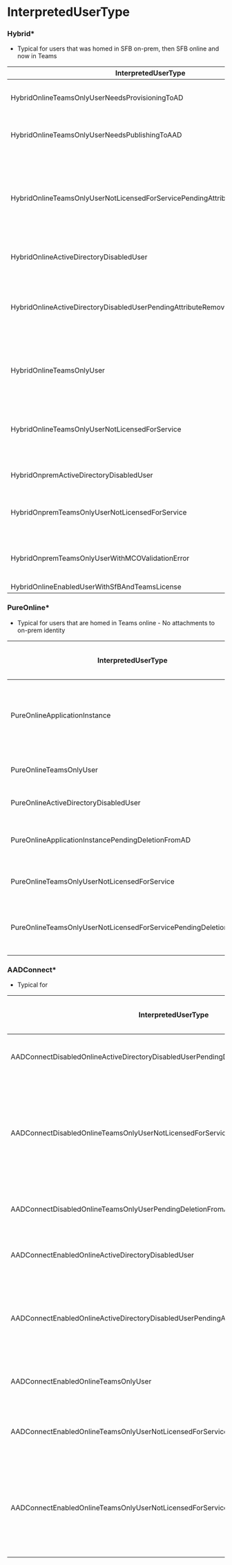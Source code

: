 # InterpretedUserType


### Hybrid* 
- Typical for users that was homed in SFB on-prem, then SFB online and now in Teams 


| InterpretedUserType | Description | Solution / What you should/can do | 
| ------------------- | ----------- | --------------------------------- | 
| HybridOnlineTeamsOnlyUserNeedsProvisioningToAD	| Changes are made and needs to be synced	| You should wait for the AAD sync, and then do at Get-CsOnlineUser to check the UserType again to see if anything needs to be done | 
| HybridOnlineTeamsOnlyUserNeedsPublishingToAAD | Changes are made and needs to be synced | You should wait for the AAD sync, and then do at Get-CsOnlineUser to check the UserType again to see if anything needs to be done | 
| HybridOnlineTeamsOnlyUserNotLicensedForServicePendingAttributeRemovalFromAD | The user don’t have a licens for MS Teams and there might be some old SFB attributes in on-prem AD that’s needs to be cleared	 | First step would be to assign a licens to the user (E3 & E5 fx.) and then wait for licens to check effect, check back on the user a little latter (10 min.'ish) The user status should change to "HybridOnlineTeamsOnlyUser" if not then do a Get-CsOnlineUser and check UserType for a new status - As mentioned you might need to remove old SFB attributes. Look for attributes with msRTCSIP-* |
| HybridOnlineActiveDirectoryDisabledUser	| The user is disable in on-prem AD | Enable the user in on-prem AD and then do a sync to AAD	 |
| HybridOnlineActiveDirectoryDisabledUserPendingAttributeRemovalFromAD | The user is disable in on-prem AD and there is a issue with the old SFB attributes | Assign a licens (E3 & E5 fx), but only if the user has OnPremLineURI and RegistrarPool is set and OnPremLineURIMauallySet to false. Otherwise to might need to enable the user first, then remove all old SFB attributes and let the user get "AADConnectEnabledOnlineTeamsOnlyUser" status and then assign a phone number |
| HybridOnlineTeamsOnlyUser | User comes from SFB online and is in Hybridmode beacause of that | You don’t need to to anything - Only if you wish to change the user to "AADConnectEnabledOnlineTeamsOnlyUser" then you need to clean up the old SFB attributtes in on-prem AAD |
| HybridOnlineTeamsOnlyUserNotLicensedForService | User does not have a vaild licens to use Teams | Assign a licens (E3 & E5 fx), but only if the user has OnPremLineURI and RegistrarPool is set and OnPremLineURIMauallySet to false. Otherwise to might need to enable the user first, then remove all old SFB attributes and let the user get "AADConnectEnabled" status |
| HybridOnpremActiveDirectoryDisabledUser | User is disable in on-prem AD | Enable the user in on-prem AD and then do a sync to AAD |
| HybridOnpremTeamsOnlyUserNotLicensedForService | User is disable in on-prem AD and does not have a licens | Enable the user in on-prem AD and then do a sync to AAD and Assign a licens (E3 & E5 fx) |
| HybridOnpremTeamsOnlyUserWithMCOValidationError | User has an error realted to MCOValidation attribute | "Run Get-CsOnlineUser "Username" | select-object MCOValidationError | Format-List" to determined what is wrong |
| HybridOnlineEnabledUserWithSfBAndTeamsLicense | | |

### PureOnline* 
- Typical for users that are homed in Teams online - No attachments to on-prem identity


| InterpretedUserType | Description | Solution / What you should/can do | 
| ------------------- | ----------- | --------------------------------- | 
| PureOnlineApplicationInstance | This is an Teams applications (AA & CQ) | The 'SA' is ready to be processed, you can assigne a phonenumber and added to a AA or CQ |
| PureOnlineTeamsOnlyUser | User is homed in the cloud | Nothing, the user is ready for what you wish |
| PureOnlineActiveDirectoryDisabledUser | User is disabled | Enable the user in Azure AD |
| PureOnlineApplicationInstancePendingDeletionFromAD | Deleted user | This is a deleted application - Chose another user |
| PureOnlineTeamsOnlyUserNotLicensedForService | User needs a licens | Assign a Teams licens to the user (E3 or E5 fx.) |
| PureOnlineTeamsOnlyUserNotLicensedForServicePendingDeletionFromAD | User needs a licens and is a process of being deleted | If licens is assigned, the user could be ready for Teams direct routing |

### AADConnect*
- Typical for 

| InterpretedUserType | Description | Solution / What you should/can do | 
| ------------------- | ----------- | --------------------------------- | 
| AADConnectDisabledOnlineActiveDirectoryDisabledUserPendingDeletionFromAD | User might be deleted in AAD | Enable user in AD and sync the user to AAD | 
| AADConnectDisabledOnlineTeamsOnlyUserNotLicensedForServicePendingDeletionFromAD | User might be deleted in AAD | Enable user in AD and sync the user to AAD and then Assign a Teams licens to the user (E3 or E5 fx.) |
| AADConnectDisabledOnlineTeamsOnlyUserPendingDeletionFromAD | User might be deleted in AAD | Enable user in AD and sync the user to AAD |
| AADConnectEnabledOnlineActiveDirectoryDisabledUser | | Enable user in AD and sync the user to AAD | 
| AADConnectEnabledOnlineActiveDirectoryDisabledUserPendingAttributeRemovalFromAD | Enable the user in on-prem AD, then sync to AAD  | You may need to remove old SFB attribtues in AD staring with msRTCSIP-* |
| AADConnectEnabledOnlineTeamsOnlyUser | | User is ready for Teams direct routing |
| AADConnectEnabledOnlineTeamsOnlyUserNotLicensedForService | User needs a licens | Assign a Teams licens to the user (E3 or E5 fx.) |
| AADConnectEnabledOnlineTeamsOnlyUserNotLicensedForServicePendingAttributeRemovalFromAD | | Assign a Teams licens to the user (E3 or E5 fx.) - SFB attributes in on-prem AD needs to be checked |